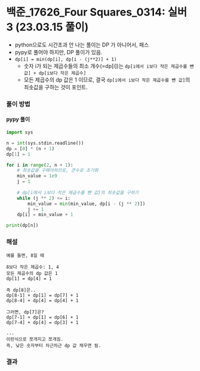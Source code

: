# 백준_17626_Four Squares_0314: 실버 3 (23.03.15 풀이)
- python으로도 시간초과 안 나는 풀이는 DP 가 아니어서, 패스
- pypy로 풀어야 하지만, DP 풀이가 있음.
- `dp[i] = min(dp[i], dp[i - (j**2)] + 1)`
  - 숫자 i가 되는 제곱수들의 최소 개수(=dp[i])는 `dp[i에서 i보다 작은 제곱수를 뺸 값] + dp[i보다 작은 제곱수]`
  - 모든 제곱수의 dp 값은 1 이므로, 결국 `dp[i에서 i보다 작은 제곱수를 뺸 값]`의 최솟값을 구하는 것이 포인트.


### 풀이 방법
#### pypy 풀이
```python
import sys

n = int(sys.stdin.readline())
dp = [0] * (n + 1)
dp[1] = 1

for i in range(2, n + 1):
    # 최솟값을 구해야하므로, 큰수로 초기화
    min_value = 1e9
    j = 1
    
    # dp[i에서 i보다 작은 제곱수를 뺸 값]의 최솟값을 구하기
    while (j ** 2) <= i:
        min_value = min(min_value, dp[i - (j ** 2)])
        j += 1
    dp[i] = min_value + 1

print(dp[n])
```

### 해설
```
예를 들면, 8일 때  

8보다 작은 제곱수: 1, 4  
모든 제곱수의 dp 값은 1  
dp[1] = dp[4] = 1  

즉 dp[8]은.. 
dp[8-1] + dp[1] = dp[7] + 1  
dp[8-4] + dp[4] = dp[4] + 1  

그러면, dp[7]은?
dp[7-1] + dp[1] = dp[6] + 1
dp[7-4] + dp[4] = dp[3] + 1

...
이런식으로 쪼개지고 쪼개짐.
즉, 낮은 숫자부터 차근차근 dp 값 채우면 됨.
```

### 결과
